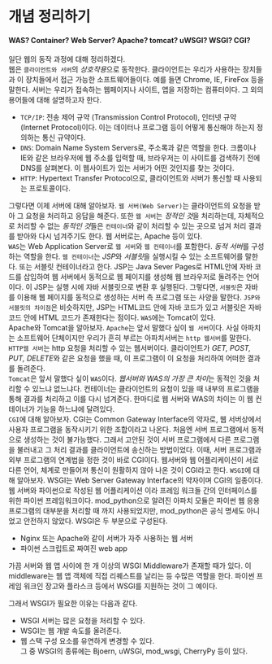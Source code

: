 개념 정리하기
======
#### WAS? Container? Web Server? Apache? tomcat? uWSGI? WSGI? CGI?
일단 웹의 동작 과정에 대해 정리하겠다.  
웹은 `클라이언트와 서버`의 *상호작용*으로 동작한다. 클라이언트는 우리가 사용하는 장치들과 이 장치들에서 접근 가능한 소프트웨어들이다. 예를 들면 Chrome, IE, FireFox 등을 말한다. 서버는 우리가 접속하는 웹페이지나 사이트, 앱을 저장하는 컴퓨터이다. 그 외의 용어들에 대해 설명하고자 한다.
- `TCP/IP`: 전송 제어 규약 (Transmission Control Protocol), 인터넷 규약 (Internet Protocol)이다. 이는 데이터나 프로그램 등이 어떻게 통신해야 하는지 정의하는 통신 규약이다.
- `DNS`: Domain Name System Servers로, 주소록과 같은 역할을 한다. 크롬이나 IE와 같은 브라우저에 웹 주소를 입력할 때, 브라우저는 이 사이트를 검색하기 전에 DNS를 살펴본다. 이 웹사이트가 있는 서버가 어떤 것인지를 찾는 것이다.
- `HTTP`: Hypertext Transfer Protocol으로, 클라이언트와 서버가 통신할 때 사용되는 프로토콜이다.   

그렇다면 이제 서버에 대해 알아보자. `웹 서버(Web Server)`는 클라이언트의 요청을 받아 그 요청을 처리하고 응답을 해준다. 또한 `웹 서버`는 *정적인 것*을 처리하는데, 자체적으로 처리할 수 없는 *동적인 것*들은 `컨테이너`와 같이 처리할 수 있는 곳으로 넘겨 처리 결과를 받아와 다시 넘겨주기도 한다. 웹 서버로는, Apache 등이 있다.  
`WAS`는 Web Application Server로 `웹 서버`와 `웹 컨테이너`를 포함한다. *동적 서버*를 구성하는 역할을 한다. `웹 컨테이너`는 *JSP*와 *서블릿*을 실행시킬 수 있는 소프트웨어를 말한다. 또는 서블릿 컨테이너라고 한다. JSP는 Java Sever Pages로 HTML안에 자바 코드를 삽입하여 웹 서버에서 동적으로 웹 페이지를 생성해 웹 브라우저로 돌려주는 언어이다. 이 JSP는 실행 시에 자바 서블릿으로 변환 후 실행된다. 그렇다면, `서블릿`은 자바를 이용해 웹 페이지를 동적으로 생성하는 서버 측 프로그램 또는 사양을 말한다. `JSP와 서블릿의 차이점`은 비슷하지만, JSP는 HTML코드 안에 자바 코드가 있고 서블릿은 자바 코드 안에 HTML 코드가 존재한다는 점이다. `WAS`에는 Tomcat이 있다.   
Apache와 Tomcat을 알아보자. `Apache`는 앞서 말했다 싶이 `웹 서버`이다. 사실 아파치는 소프트웨어 단체이지만 우리가 흔히 부르는 아파치서버는 `http 웹서버`를 말한다. `HTTP웹 서버`는 http 요청을 처리할 수 있는 웹서버이다. 클라이언트가 *GET, POST, PUT, DELETE*와 같은 요청을 했을 때, 이 프로그램이 이 요청을 처리하여 어떠한 결과를 돌려준다.  
`Tomcat`은 앞서 말했다 싶이 `WAS`이다. *웹서버와 WAS의 가장 큰 차이*는 동적인 것을 처리할 수 있느냐 없느냐다. 컨테이너는 클라이언트의 요청이 있을 때 내부의 프로그램을 통해 결과를 처리하고 이를 다시 넘겨준다. 한마디로 웹 서버와 WAS의 차이는 이 웹 컨테이너가 기능을 하느냐에 달려있다.   
`CGI`에 대해 알아보자. CGI는 Common Gateway Interface의 약자로, 웹 서버상에서 사용자 프로그램을 동작시키기 위한 조합이라고 나온다. 처음엔 서버 프로그램에서 동적으로 생성하는 것이 불가능했다. 그래서 고안된 것이 서버 프로그램에서 다른 프로그램을 불러내고 그 처리 결과를 클라이언트에 송신하는 방법이었다. 이때, 서버 프로그램과 외부 프로그램의 연계법을 정한 것이 바로 CGI이다. 웹서버와 웹 어플리케이션이 서로 다른 언어, 체계로 만들어져 통신이 원활하지 않아 나온 것이 CGI라고 한다.
`WSGI`에 대해 알아보자. WSGI는 Web Server Gateway Interface의 약자이며 CGI의 일종이다. 웹 서버와 파이썬으로 작성된 웹 어플리케이션 이라 프레임 워크들 간의 인터페이스를 위한 파이썬 프레임워크이다. mod_python으로 알려진 아파치 모듈은 파이썬 웹 응용 프로그램의 대부분을 처리할 때 까지 사용되었지만, mod_python은 공식 명세도 아니었고 안전하지 않았다. WSGI은 두 부분으로 구성된다.
- Nginx 또는 Apache와 같이 서버가 자주 사용하는 웹 서버
- 파이썬 스크립트로 짜여진 web app  

가끔 서버와 웹 앱 사이에 한 개 이상의 WSGI Middleware가 존재할 때가 있다. 이 middleware는 웹 앱 객체에 직접 리퀘스트를 날리는 등 수많은 역할을 한다. 파이썬 프레임 워크인 장고와 플라스크 등에서 WSGI를 지원하는 것이 그 예이다.

 그래서 WSGI가 필요한 이유는 다음과 같다.
 -  WSGI 서버는 많은 요청을 처리할 수 있다. 
 -  WSGI는 웹 개발 속도를 올려준다.
 - 웹 스택 구성 요소를 유연하게 변경할 수 있다.   
 그 중 WSGI의 종류에는 Bjoern, uWSGI, mod_wsgi, CherryPy 등이 있다.
